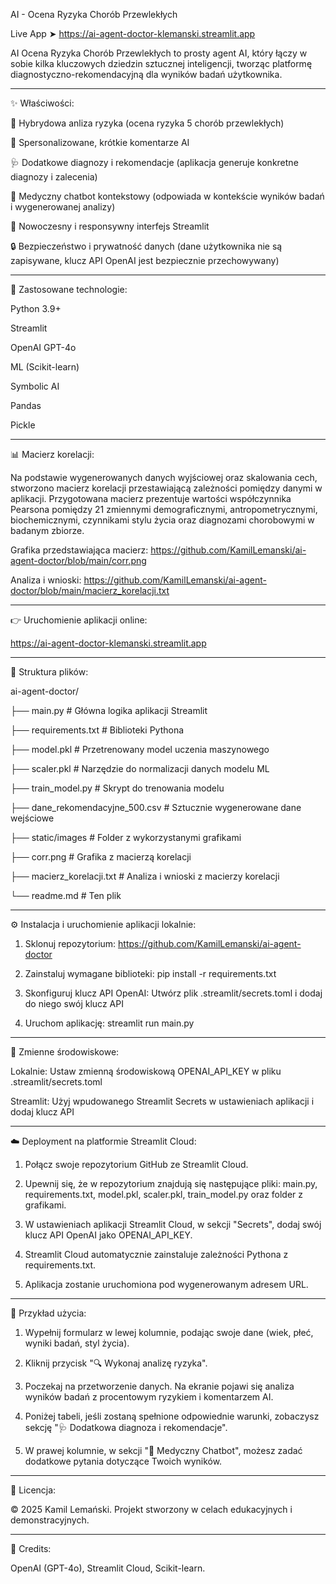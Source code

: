 AI - Ocena Ryzyka Chorób Przewlekłych

Live App ➤ https://ai-agent-doctor-klemanski.streamlit.app

AI Ocena Ryzyka Chorób Przewlekłych to prosty agent AI, który łączy w sobie kilka kluczowych dziedzin sztucznej inteligencji, tworząc platformę diagnostyczno-rekomendacyjną dla wyników badań użytkownika. 

------------
✨ Właściwości:

🔧 Hybrydowa anliza ryzyka (ocena ryzyka 5 chorób przewlekłych)

💬 Spersonalizowane, krótkie komentarze AI

🩺 Dodatkowe diagnozy i rekomendacje (aplikacja generuje konkretne diagnozy i zalecenia)

🤖 Medyczny chatbot kontekstowy (odpowiada w kontekście wyników badań i wygenerowanej analizy)

📱 Nowoczesny i responsywny interfejs Streamlit

🔒 Bezpieczeństwo i prywatność danych (dane użytkownika nie są zapisywane, klucz API OpenAI jest bezpiecznie przechowywany)

-------------
🧪 Zastosowane technologie:

Python 3.9+

Streamlit

OpenAI GPT-4o

ML (Scikit-learn)

Symbolic AI

Pandas

Pickle

-------------
📊 Macierz korelacji:

Na podstawie wygenerowanych danych wyjściowej oraz skalowania cech, stworzono macierz korelacji przestawiającą zależności pomiędzy danymi w aplikacji.
Przygotowana macierz prezentuje wartości współczynnika Pearsona pomiędzy 21 zmiennymi demograficznymi, antropometrycznymi, biochemicznymi, czynnikami stylu życia oraz diagnozami chorobowymi w badanym zbiorze.

Grafika przedstawiająca macierz: https://github.com/KamilLemanski/ai-agent-doctor/blob/main/corr.png

Analiza i wnioski: https://github.com/KamilLemanski/ai-agent-doctor/blob/main/macierz_korelacji.txt

------------
👉 Uruchomienie aplikacji online:

https://ai-agent-doctor-klemanski.streamlit.app

------------
📂 Struktura plików:

ai-agent-doctor/

├── main.py                      # Główna logika aplikacji Streamlit

├── requirements.txt            # Biblioteki Pythona

├── model.pkl                   # Przetrenowany model uczenia maszynowego

├── scaler.pkl                  # Narzędzie do normalizacji danych modelu ML

├── train_model.py              # Skrypt do trenowania modelu

├── dane_rekomendacyjne_500.csv # Sztucznie wygenerowane dane wejściowe

├── static/images              # Folder z wykorzystanymi grafikami

├── corr.png                    # Grafika z macierzą korelacji

├── macierz_korelacji.txt       # Analiza i wnioski z macierzy korelacji

└── readme.md                   # Ten plik


------------
⚙️ Instalacja i uruchomienie aplikacji lokalnie:

1. Sklonuj repozytorium: https://github.com/KamilLemanski/ai-agent-doctor

2. Zainstaluj wymagane biblioteki: pip install -r requirements.txt

3. Skonfiguruj klucz API OpenAI: Utwórz plik .streamlit/secrets.toml i dodaj do niego swój klucz API

4. Uruchom aplikację: streamlit run main.py

------------
🔐 Zmienne środowiskowe:

Lokalnie: Ustaw zmienną środowiskową OPENAI_API_KEY w pliku .streamlit/secrets.toml

Streamlit: Użyj wpudowanego Streamlit Secrets w ustawieniach aplikacji i dodaj klucz API

------------
☁️ Deployment na platformie Streamlit Cloud:

1. Połącz swoje repozytorium GitHub ze Streamlit Cloud.
   
2. Upewnij się, że w repozytorium znajdują się następujące pliki: main.py, requirements.txt, model.pkl, scaler.pkl, train_model.py oraz folder z grafikami.
   
3. W ustawieniach aplikacji Streamlit Cloud, w sekcji "Secrets", dodaj swój klucz API OpenAI jako OPENAI_API_KEY.
   
4. Streamlit Cloud automatycznie zainstaluje zależności Pythona z requirements.txt.
  
5. Aplikacja zostanie uruchomiona pod wygenerowanym adresem URL.

------------
📌 Przykład użycia:

1. Wypełnij formularz w lewej kolumnie, podając swoje dane (wiek, płeć, wyniki badań, styl życia).

2. Kliknij przycisk "🔍 Wykonaj analizę ryzyka".

3. Poczekaj na przetworzenie danych. Na ekranie pojawi się analiza wyników badań z procentowym ryzykiem i komentarzem AI.

4. Poniżej tabeli, jeśli zostaną spełnione odpowiednie warunki, zobaczysz sekcję "🩺 Dodatkowa diagnoza i rekomendacje".

5. W prawej kolumnie, w sekcji "💬 Medyczny Chatbot", możesz zadać dodatkowe pytania dotyczące Twoich wyników.

------------
📝 Licencja:

© 2025 Kamil Lemański. Projekt stworzony w celach edukacyjnych i demonstracyjnych.

------------
🙏 Credits:

OpenAI (GPT-4o), 
Streamlit Cloud, 
Scikit-learn.
